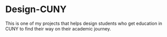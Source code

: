 # Design-CUNY
This is one of my projects that helps design students who get education in CUNY to find their way on their academic journey.
